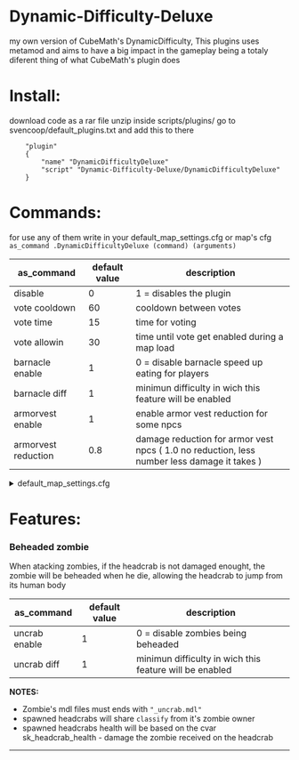 # Dynamic-Difficulty-Deluxe
my own version of CubeMath's DynamicDifficulty, This plugins uses metamod and aims to have a big impact in the gameplay being a totaly diferent thing of what CubeMath's plugin does

# Install:
download code as a rar file
unzip inside scripts/plugins/
go to svencoop/default_plugins.txt and add this to there
```
	"plugin"
	{
		"name" "DynamicDifficultyDeluxe"
		"script" "Dynamic-Difficulty-Deluxe/DynamicDifficultyDeluxe"
	}
```

# Commands:

for use any of them write in your default_map_settings.cfg or map's cfg ``as_command .DynamicDifficultyDeluxe (command) (arguments)``

| as_command | default value | description |
|------------|---------------|-------------|
| disable | 0 | 1 = disables the plugin |
| vote cooldown | 60 | cooldown between votes |
| vote time | 15 | time for voting |
| vote allowin | 30 | time until vote get enabled during a map load |
| barnacle enable | 1 | 0 = disable barnacle speed up eating for players |
| barnacle diff | 1 | minimun difficulty in wich this feature will be enabled |
| armorvest enable | 1 | enable armor vest reduction for some npcs |
| armorvest reduction | 0.8 | damage reduction for armor vest npcs ( 1.0 no reduction, less number less damage it takes ) |



<details><summary>default_map_settings.cfg</summary>
<p>

```
as_command .DynamicDifficultyDeluxe disable 0
as_command .DynamicDifficultyDeluxe vote cooldown 60
as_command .DynamicDifficultyDeluxe vote time 15
as_command .DynamicDifficultyDeluxe vote allowin 30
as_command .DynamicDifficultyDeluxe barnacle enable 1
as_command .DynamicDifficultyDeluxe barnacle diff 1
as_command .DynamicDifficultyDeluxe armorvest enable 1
as_command .DynamicDifficultyDeluxe armorvest reduction 0.8
as_command .DynamicDifficultyDeluxe uncrab enable 1
as_command .DynamicDifficultyDeluxe uncrab diff 1
```

</p>
</details>

# Features:

### Beheaded zombie

When atacking zombies, if the headcrab is not damaged enought, the zombie will be beheaded when he die, allowing the headcrab to jump from its human body

| as_command | default value | description |
|------------|---------------|-------------|
| uncrab enable | 1 | 0 = disable zombies being beheaded |
| uncrab diff | 1 | minimun difficulty in wich this feature will be enabled |

**NOTES:**

- Zombie's mdl files must ends with ``"_uncrab.mdl"``
- spawned headcrabs will share ``classify`` from it's zombie owner
- spawned headcrabs health will be based on the cvar sk_headcrab_health - damage the zombie received on the headcrab

---